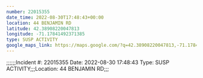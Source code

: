 ```yaml
---
number: 22015355
date_time: 2022-08-30T17:48:43+00:00
location: 44 BENJAMIN RD
latitude: 42.38908220047813
longitude: -71.17841492371385
type: SUSP ACTIVITY
google_maps_link: https://maps.google.com/?q=42.38908220047813,-71.17841492371385
---
```


;;;;;;Incident #: 22015355   Date: 2022-08-30 17:48:43   Type: SUSP ACTIVITY;;;Location: 44 BENJAMIN RD;;;

